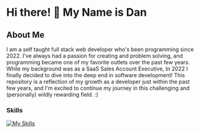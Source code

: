 # Hi there! 👋 My Name is Dan

<!--
**rann143/rann143** is a ✨ _special_ ✨ repository because its `README.md` (this file) appears on your GitHub profile.
-->

## About Me
I am a self taught full stack web developer who's been programming since 2022. I've always had a passion for creating and problem solving, and programming became one of my favorite outlets over the past few years. While my background was as a SaaS Sales Account Executive, In 2022 I finally decided to dive into the deep end in software development! This repository is a reflection of my growth as a developer just within the past few years, and I'm excited to continue my journey in this challenging and (personally) wildly rewarding field. :)

### Skills

[![My Skills](https://skillicons.dev/icons?i=js,html,css,nodejs,mongodb,postgres,webpack,npm)](https://skillicons.dev)

